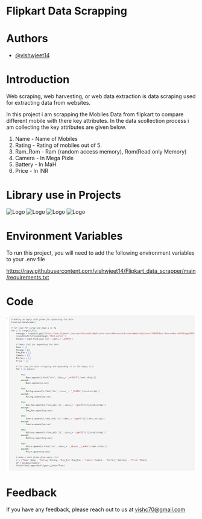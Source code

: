 
# **Flipkart Data Scrapping**

# Authors

- [@vishwjeet14](https://github.com/vishwjeet14)

# Introduction

Web scraping, web harvesting, or web data extraction is data scraping used for extracting data from websites.

In this project i am scrapping the Mobiles Data from flipkart to compare different mobile with there key attributes. In the data scollection process i am collecting the key attributes are given below.

1. Name - Name of Mobiles
2. Rating - Rating of mobiles out of 5.
3. Ram_Rom - Ram (random access memory), Rom(Read only Memory)
5. Camera - In Mega Pixle
6. Battery - In MaH
7. Price - In INR



# Library use in Projects

![Logo](https://camo.githubusercontent.com/525ebacbae66bbb158fe23eb1e57ffa6b2113c493c36bccc8e6abc37b950c724/68747470733a2f2f69312e77702e636f6d2f7777772e64617461736369656e63656578616d706c65732e636f6d2f77702d636f6e74656e742f75706c6f6164732f323031392f31302f707974686f6e2d616e642d70616e6461732e6a70673f6669743d3830302532433238362673736c3d31)
![Logo](https://camo.githubusercontent.com/cb3c28a222e41ff1f38ab270765b1df086f45e65ab1e8ca9b6fbf910d5efc3f3/68747470733a2f2f75706c6f61642e77696b696d656469612e6f72672f77696b6970656469612f636f6d6d6f6e732f332f33312f4e756d50795f6c6f676f5f323032302e737667)
![Logo](https://camo.githubusercontent.com/d5db2f1527a2e8daaa563296bc24be4a8b0f13751133d9bde08964c0752fc153/68747470733a2f2f63646e2e6861636b657273616e64736c61636b6572732e636f6d2f323032302f31312f62656175746966756c736f75702e6a7067)
![Logo](https://raw.githubusercontent.com/psf/requests/master/ext/requests-logo.png)


# Environment Variables

To run this project, you will need to add the following environment variables to your .env file

https://raw.githubusercontent.com/vishwjeet14/Flipkart_data_scrapper/main/requirements.txt

# Code

![Logo](https://github.com/vishwjeet14/Flipkart_data_scrapper/blob/main/picture/flipkart%20scrapper%20code.png)

# Feedback

If you have any feedback, please reach out to us at vishc70@gmail.com
